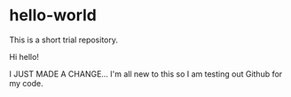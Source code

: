 # hello-world
This is a short trial repository.

  Hi hello!
  
  I JUST MADE A CHANGE...
  I'm all new to this so I am testing out Github for my code.
